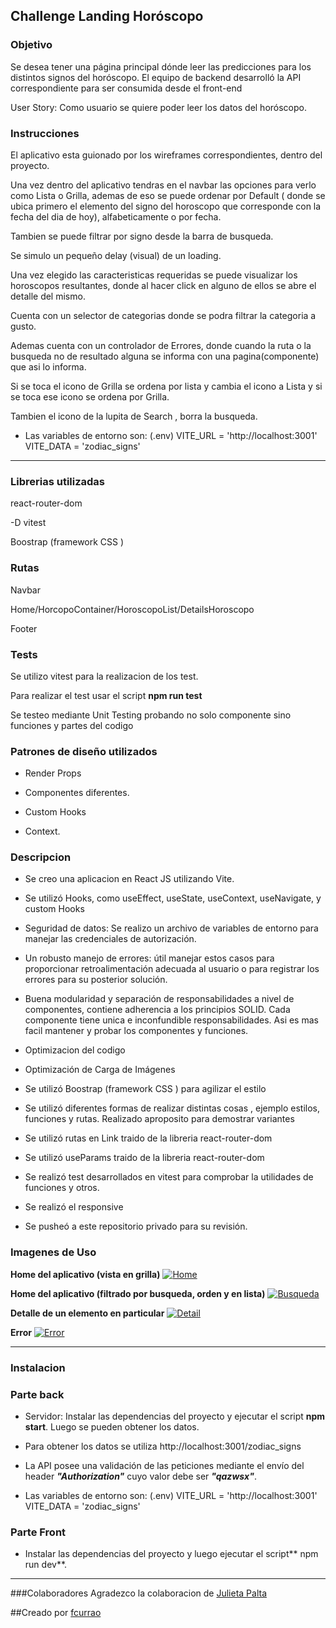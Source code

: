 ## Challenge Landing Horóscopo



### Objetivo
Se desea tener una página principal dónde leer las predicciones para los distintos signos del horóscopo. El equipo de backend desarrolló la API correspondiente para ser consumida desde el front-end

User Story: Como usuario se quiere poder leer los datos del horóscopo.


### Instrucciones
El aplicativo esta guionado por los wireframes correspondientes, dentro del proyecto.

Una vez dentro del aplicativo tendras en el navbar las opciones para verlo como Lista o Grilla, ademas de eso se puede ordenar por Default ( donde se ubica primero el elemento del signo del horoscopo que corresponde con la fecha del dia de hoy), alfabeticamente o por fecha.

Tambien se puede filtrar por signo desde la barra de busqueda.

Se simulo un pequeño delay (visual) de un loading.

Una vez elegido las caracteristicas requeridas se puede visualizar los horoscopos resultantes, donde al hacer click en alguno de ellos se abre el detalle del mismo.

Cuenta con un selector de categorias donde se podra filtrar la categoria a gusto.

Ademas cuenta con un controlador de Errores, donde cuando la ruta o la busqueda no de resultado alguna se informa con una pagina(componente) que asi lo informa.

Si se toca el icono de Grilla se ordena por lista y cambia el icono a Lista y si se toca ese icono se ordena por Grilla.

Tambien el icono de la lupita de Search , borra la busqueda.

- Las variables de entorno son: (.env)
VITE_URL = 'http://localhost:3001'
VITE_DATA = 'zodiac_signs'



---
### Librerias utilizadas
react-router-dom

-D vitest 

Boostrap (framework CSS )

 
### Rutas
Navbar

Home/HorcopoContainer/HoroscopoList/DetailsHoroscopo

Footer


### Tests
Se utilizo vitest  para la realizacion de los test.

Para realizar el test usar el script **npm run test**

Se testeo mediante Unit Testing probando no solo componente sino funciones y partes del codigo

 
### Patrones de diseño utilizados
- Render Props

- Componentes diferentes.

- Custom Hooks 

- Context.


### Descripcion


- Se creo una aplicacion en React JS utilizando Vite.

- Se utilizó Hooks, como useEffect, useState, useContext, useNavigate, y custom Hooks

- Seguridad de datos: Se realizo un archivo de variables de entorno para manejar las credenciales de autorización.

- Un robusto manejo de errores: útil manejar estos casos para proporcionar retroalimentación adecuada al usuario o para registrar los errores para su posterior solución.

- Buena modularidad y separación de responsabilidades a nivel de componentes, contiene adherencia a los principios SOLID.
  Cada componente tiene unica e inconfundible responsabilidades. Asi es mas facil mantener y probar los componentes y funciones.

- Optimizacion del codigo

- Optimización de Carga de Imágenes
  
- Se utilizó Boostrap (framework CSS ) para agilizar el estilo

- Se utilizó diferentes formas de realizar distintas cosas , ejemplo estilos, funciones y rutas. Realizado aproposito para demostrar variantes

- Se utilizó rutas en Link traido de la libreria react-router-dom

- Se utilizó useParams  traido de la libreria react-router-dom

- Se realizó test desarrollados en vitest para comprobar la utilidades de funciones y otros.

- Se realizó el responsive

- Se pusheó a este repositorio privado para su revisión.


### Imagenes de Uso
**Home del aplicativo (vista en grilla)**
[![Home](https://imgbb.host/images/MIm6z.png "Home")](https://imgbb.host/images/MIm6z.png "Home")


**Home del aplicativo (filtrado por busqueda, orden y en lista)**
[![Busqueda](https://imgbb.host/images/MIVZ7.png "Busqueda")](https://imgbb.host/images/MIVZ7.png "Busqueda")


**Detalle de un elemento en particular**
[![Detail](https://imgbb.host/images/MItUB.png "Detalle")](https://imgbb.host/images/MItUB.png "Detalle")


**Error**
[![Error](https://imgbb.host/images/MI8Vu.png "Error")](https://imgbb.host/images/MI8Vu.png "Error")


---
### Instalacion
### Parte back
- Servidor: Instalar las dependencias del proyecto y ejecutar el script **npm start**. Luego se pueden obtener los datos.

- Para obtener los datos se utiliza http://localhost:3001/zodiac_signs

- La API posee una validación de las peticiones mediante el envío del header ***"Authorization"*** cuyo valor debe ser ***"qazwsx"***.

- Las variables de entorno son: (.env)
VITE_URL = 'http://localhost:3001'
VITE_DATA = 'zodiac_signs'

### Parte Front
- Instalar las dependencias del proyecto y luego ejecutar el script** npm run dev**.



---
###Colaboradores
Agradezco la colaboracion de [Julieta Palta](https://github.com/julipalta)

##Creado por [fcurrao](https://github.com/fcurrao/ "fcurrao")


